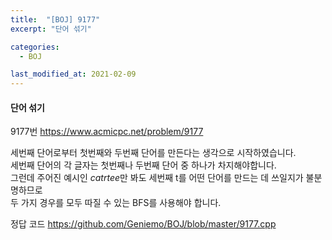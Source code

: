 ```yaml
---
title:  "[BOJ] 9177"
excerpt: "단어 섞기"

categories:
  - BOJ

last_modified_at: 2021-02-09
---
```


#### 단어 섞기

9177번 <https://www.acmicpc.net/problem/9177>

세번째 단어로부터 첫번째와 두번째 단어를 만든다는 생각으로 시작하였습니다.<br>
세번째 단어의 각 글자는 첫번째나 두번째 단어 중 하나가 차지해야합니다.<br>
그런데 주어진 예시인 *catrtee*만 봐도 세번째 t를 어떤 단어를 만드는 데 쓰일지가 불분명하므로<br>
두 가지 경우를 모두 따질 수 있는 BFS를 사용해야 합니다.

정답 코드 <https://github.com/Geniemo/BOJ/blob/master/9177.cpp>